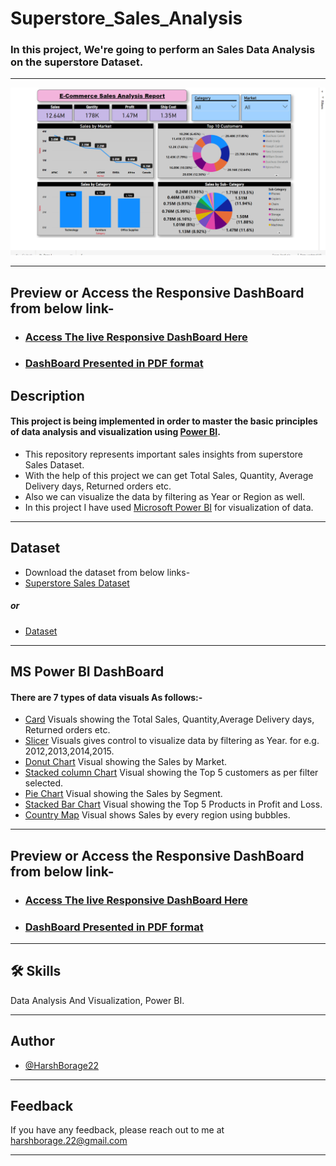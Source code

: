 
# Superstore_Sales_Analysis

### In this project, We're going to perform an Sales Data Analysis on the superstore Dataset. 
<hr>

<img src="https://github.com/HarshBorage22/E-Commerce_Sales_Analysis/blob/main/E-Com.png" alt="DB">

<hr>

## Preview or Access the Responsive DashBoard from below link-    
- ### [Access The live Responsive DashBoard Here](https://app.powerbi.com/view?r=eyJrIjoiMWMyYWNkODctOWM1OC00MWI1LThiOTQtNDczNzRkYmU4NTg5IiwidCI6ImY3MDA5ZDIzLTRhOTAtNDJmMS05MTBkLTM3Y2JhYmI3N2UxZCIsImMiOjF9)
- ### [DashBoard Presented in PDF format](https://github.com/HarshBorage22/Superstore_Sales_Analysis/blob/main/Global_Superstore_2016.pdf)



## Description 
#### This project is being implemented in order to master the basic principles of data analysis and visualization using [Power BI](https://powerbi.microsoft.com/en-au/).

- This repository represents important sales insights from superstore Sales Dataset.
- With the help of this project we can get Total Sales, Quantity, Average Delivery days, Returned orders etc.
- Also we can visualize the data by filtering as Year or Region as well.
- In this project I have used [Microsoft Power BI](https://powerbi.microsoft.com/en-au/) for visualization of data.
<hr>

## Dataset
- Download the dataset from below links-
- [Superstore Sales Dataset](https://docs.google.com/spreadsheets/d/1FlfLgKtLI22djUuLKEG5IrR6cF7kuZdm/edit?usp=share_link&ouid=101438139689325944751&rtpof=true&sd=true)
##### or
- [Dataset](https://github.com/HarshBorage22/Superstore_Sales_Analysis/blob/main/global_superstore_2016.xlsx)

<hr>


## MS Power BI DashBoard
#### There are 7 types of data visuals As follows:-
- [Card](https://learn.microsoft.com/en-us/power-bi/visuals/power-bi-visualization-card?tabs=powerbi-desktop) Visuals showing the Total Sales, Quantity,Average Delivery days, Returned orders etc.
- [Slicer](https://learn.microsoft.com/en-us/power-bi/visuals/power-bi-visualization-slicers?tabs=powerbi-desktop) Visuals gives control to visualize data by filtering as Year. for e.g. 2012,2013,2014,2015.
- [Donut Chart](https://learn.microsoft.com/en-us/power-bi/visuals/power-bi-visualization-doughnut-charts?tabs=powerbi-desktop) Visual showing the Sales by Market.
- [Stacked column Chart](https://www.tutorialgateway.org/power-bi-stacked-bar-chart/) Visual showing the Top 5 customers as per filter selected.
- [Pie Chart](https://www.tutorialgateway.org/pie-chart-in-power-bi/) Visual showing the Sales by Segment.
- [Stacked Bar Chart](https://www.tutorialgateway.org/power-bi-stacked-bar-chart/) Visual showing the Top 5 Products in Profit and Loss.
- [Country Map](https://learn.microsoft.com/en-us/power-bi/visuals/power-bi-map-tips-and-tricks) Visual shows Sales by every region using bubbles.

<hr>

## Preview or Access the Responsive DashBoard from below link-    
- ### [Access The live Responsive DashBoard Here](https://app.powerbi.com/view?r=eyJrIjoiMWMyYWNkODctOWM1OC00MWI1LThiOTQtNDczNzRkYmU4NTg5IiwidCI6ImY3MDA5ZDIzLTRhOTAtNDJmMS05MTBkLTM3Y2JhYmI3N2UxZCIsImMiOjF9)
- ### [DashBoard Presented in PDF format](https://github.com/HarshBorage22/Superstore_Sales_Analysis/blob/main/Global_Superstore_2016.pdf)

<hr>

## 🛠 Skills
Data Analysis And Visualization, Power BI.
<hr>

## Author

- [@HarshBorage22](https://www.github.com/HarshBorage22)

<hr>

## Feedback

If you have any feedback, please reach out to me at harshborage.22@gmail.com

<hr>






